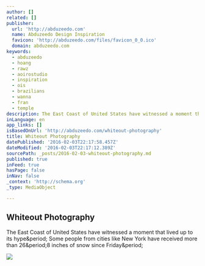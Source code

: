 ```yaml
---
author: []
related: []
publisher:
  url: 'http://abduzeedo.com'
  name: Abduzeedo Design Inspiration
  favicon: 'http://abduzeedo.com/files/favicon_0_0.ico'
  domain: abduzeedo.com
keywords:
  - abduzeedo
  - hoang
  - rawz
  - aoirostudio
  - inspiration
  - ois
  - brazilians
  - wanna
  - fran
  - temple
description: The East Coast of United States have witnessed a moment that lived up to its hype. Some people from cities like New York have received more than 26.8 inches of snow since Friday.
inLanguage: en
app_links: []
isBasedOnUrl: 'http://abduzeedo.com/whiteout-photography'
title: Whiteout Photography
datePublished: '2016-02-03T22:17:58.457Z'
dateModified: '2016-02-03T22:17:12.389Z'
sourcePath: _posts/2016-02-03-whiteout-photography.md
published: true
inFeed: true
hasPage: false
inNav: false
_context: 'http://schema.org'
_type: MediaObject

---
```

<article style=""><h1>Whiteout Photography</h1><p>The East Coast of United States have witnessed a moment that lived up to its hype&amp;period; Some people from cities like New York have received more than 26&amp;period;8 inches of snow since Friday&amp;period;</p><img src="https://farm2.staticflickr.com/1649/24267180100_fd2a6a5777_b.jpg" /></article>